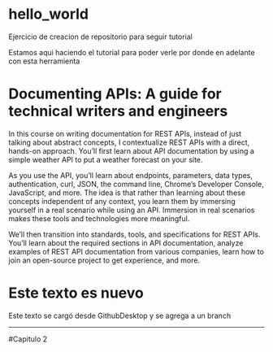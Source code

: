 # hello_world
Ejercicio de creacion de repositorio para seguir tutorial

Estamos aqui haciendo el tutorial para poder verle por donde en adelante con esta herramienta

# Documenting APIs: A guide for technical writers and engineers
In this course on writing documentation for REST APIs, instead of just talking about abstract concepts, I contextualize REST APIs with a direct, hands-on approach. You’ll first learn about API documentation by using a simple weather API to put a weather forecast on your site.

As you use the API, you’ll learn about endpoints, parameters, data types, authentication, curl, JSON, the command line, Chrome’s Developer Console, JavaScript, and more. The idea is that rather than learning about these concepts independent of any context, you learn them by immersing yourself in a real scenario while using an API. Immersion in real scenarios makes these tools and technologies more meaningful.

We’ll then transition into standards, tools, and specifications for REST APIs. You’ll learn about the required sections in API documentation, analyze examples of REST API documentation from various companies, learn how to join an open-source project to get experience, and more.

# Este texto es nuevo

Este texto se cargó desde GithubDesktop y se agrega a un branch

-------------------------------------------------------------------
#Capitulo 2
